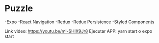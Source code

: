 # Puzzle

-Expo
-React Navigation
-Redux
-Redux Persistence
-Styled Components


Link video: https://youtu.be/ml-SHIX9Jr8
Ejecutar APP: yarn start o expo start
